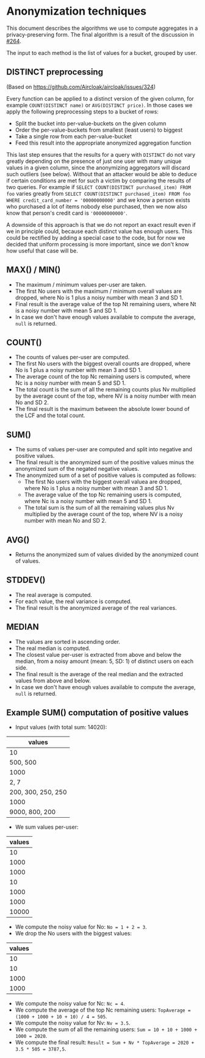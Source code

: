 
# Anonymization techniques

This document describes the algorithms we use to compute aggregates in a
privacy-preserving form. The final algorithm is a result of the discussion in
[#264](https://github.com/Aircloak/aircloak/issues/264).

The input to each method is the list of values for a bucket, grouped by user.


## DISTINCT preprocessing

  (Based on https://github.com/Aircloak/aircloak/issues/324)

  Every function can be applied to a distinct version of the given column, for
  example `COUNT(DISTINCT name)` or `AVG(DISTINCT price)`. In those cases we
  apply the following preprocessing steps to a bucket of rows:

  - Split the bucket into per-value-buckets on the given column
  - Order the per-value-buckets from smallest (least users) to biggest
  - Take a single row from each per-value-bucket
  - Feed this result into the appropriate anonymized aggregation function

  This last step ensures that the results for a query with `DISTINCT` do not
  vary greatly depending on the presence of just one user with many unique
  values in a given column, since the anonymizing aggregators will discard such
  outliers (see below).  Without that an attacker would be able to deduce if
  certain conditions are met for such a victim by comparing the results of two
  queries. For example if `SELECT COUNT(DISTINCT purchased_item) FROM foo`
  varies greatly from `SELECT COUNT(DISTINCT purchased_item) FROM foo WHERE
  credit_card_number = '00000000000'` and we know a person exists who purchased
  a lot of items nobody else purchased, then we now also know that person's
  credit card is `'00000000000'`.

  A downside of this approach is that we do not report an exact result even if
  we in principle could, because each distinct value has enough users. This
  could be rectified by adding a special case to the code, but for now we
  decided that uniform processing is more important, since we don't know how
  useful that case will be.


## MAX() / MIN()

  - The maximum / minimum values per-user are taken.
  - The first No users with the maximum / minimum overall values are dropped, where No is 1 plus a noisy number with mean 3 and SD 1.
  - Final result is the average value of the top Nt remaining users, where Nt is a noisy number with mean 5 and SD 1.
  - In case we don't have enough values available to compute the average, `null` is returned.


## COUNT()

  - The counts of values per-user are computed.
  - The first No users with the biggest overall counts are dropped, where No is 1 plus a noisy number with mean 3 and SD 1.
  - The average count of the top Nc remaining users is computed, where Nc is a noisy number with mean 5 and SD 1.
  - The total count is the sum of all the remaining counts plus Nv multiplied by the average count of the top,
    where NV is a noisy number with mean No and SD 2.
  - The final result is the maximum between the absolute lower bound of the LCF and the total count.


## SUM()

  - The sums of values per-user are computed and split into negative and positive values.
  - The final result is the anonymized sum of the positive values minus the anonymized sum of the negated negative values.
  - The anonymized sum of a set of positive values is computed as follows:
    - The first No users with the biggest overall valuea are dropped, where No is 1 plus a noisy number with mean 3 and SD 1.
    - The average value of the top Nc remaining users is computed, where Nc is a noisy number with mean 5 and SD 1.
    - The total sum is the sum of all the remaining values plus Nv multiplied by the average count of the top,
      where NV is a noisy number with mean No and SD 2.


## AVG()

  - Returns the anonymized sum of values divided by the anonymized count of values.


## STDDEV()

  - The real average is computed.
  - For each value, the real variance is computed.
  - The final result is the anonymized average of the real variances.


## MEDIAN

  - The values are sorted in ascending order.
  - The real median is computed.  
  - The closest value per-user is extracted from above and below the median, from a noisy amount (mean: 5, SD: 1) of distinct users on each side.
  - The final result is the average of the real median and the extracted values from above and below.
  - In case we don't have enough values available to compute the average, `null` is returned.


## Example SUM() computation of positive values

- Input values (with total sum: 14020):

| values |
|--------|
| 10 |
| 500, 500 |
| 1000 |
| 2, 7 |
| 200, 300, 250, 250 |
| 1000 |
| 9000, 800, 200 |

- We sum values per-user:

| values |
|--------|
| 10 |
| 1000 |
| 1000 |
| 10 |
| 1000 |
| 1000 |
| 10000 |

- We compute the noisy value for No: `No = 1 + 2 = 3`.
- We drop the No users with the biggest values:

| values |
|--------|
| 10 |
| 10 |
| 1000 |
| 1000 |

- We compute the noisy value for Nc: `Nc = 4`.
- We compute the average of the top Nc remaining users: `TopAverage = (1000 + 1000 + 10 + 10) / 4 = 505`.
- We compute the noisy value for Nv: `Nv = 3.5`.
- We compute the sum of all the remaining users: `Sum = 10 + 10 + 1000 + 1000 = 2020`.
- We compute the final result: `Result = Sum + Nv * TopAverage = 2020 + 3.5 * 505 = 3787,5`.
